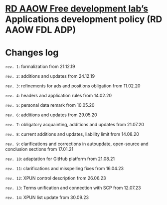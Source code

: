 # [RD AAOW Free development lab’s](https://adslbarxatov.github.io/DPArray) Applications development policy (RD AAOW FDL ADP)

# Changes log

`rev. 1`: formalization from 21.12.19

`rev. 2`: additions and updates from 24.12.19

`rev. 3`: refinements for ads and positions obligation from 11.02.20

`rev. 4`: headers and application rules from 14.02.20

`rev. 5`: personal data remark from 10.05.20

`rev. 6`: additions and updates from 29.05.20

`rev. 7`: obligatory acquainting, additions and updates from 21.07.20

`rev. 8`: current additions and updates, liability limit from 14.08.20

`rev. 9`: clarifications and corrections in autoupdate, open-source and conclusion sections from 17.01.21

`rev. 10`: adaptation for GitHub platform from 21.08.21

`rev. 11`: clarifications and misspelling fixes from 16.04.23

`rev. 12`: XPUN control description from 26.06.23

`rev. 13`: Terms unification and connection with SCP from 12.07.23

`rev. 14`: XPUN list update from 30.09.23
